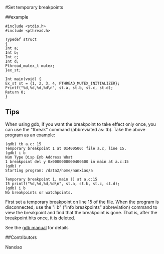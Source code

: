 #Set temporary breakpoints

##example

```
#include <stdio.h>
#include <pthread.h>

Typedef struct
{
Int a;
Int b;
Int c;
Int d;
Pthread_mutex_t mutex;
}ex_st;

Int main(void) {
Ex_st st = {1, 2, 3, 4, PTHREAD_MUTEX_INITIALIZER};
Printf("%d,%d,%d,%d\n", st.a, st.b, st.c, st.d);
Return 0;
}
```

## Tips

When using gdb, if you want the breakpoint to take effect only once, you can use the "tbreak" command (abbreviated as: tb). Take the above program as an example:

```
(gdb) tb a.c: 15
Temporary breakpoint 1 at 0x400500: file a.c, line 15.
(gdb) i b
Num Type Disp Enb Address What
1 breakpoint del y 0x0000000000400500 in main at a.c:15
(gdb) r
Starting program: /data2/home/nanxiao/a

Temporary breakpoint 1, main () at a.c:15
15 printf("%d,%d,%d,%d\n", st.a, st.b, st.c, st.d);
(gdb) i b
No breakpoints or watchpoints.
```

First set a temporary breakpoint on line 15 of the file. When the program is disconnected, use the "i b" ("info breakpoints" abbreviation) command to view the breakpoint and find that the breakpoint is gone. That is, after the breakpoint hits once, it is deleted.

See the [gdb manual](https://sourceware.org/gdb/onlinedocs/gdb/Set-Breaks.html) for details

##Contributors

Nanxiao

